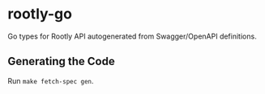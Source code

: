 # rootly-go

Go types for Rootly API autogenerated from Swagger/OpenAPI definitions.

## Generating the Code

Run `make fetch-spec gen`.
